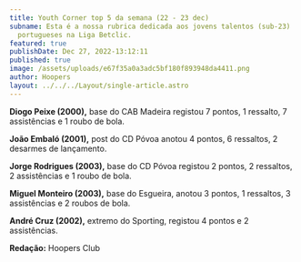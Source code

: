 ```yaml
---
title: Youth Corner top 5 da semana (22 - 23 dec)
subname: Esta é a nossa rubrica dedicada aos jovens talentos (sub-23)
  portugueses na Liga Betclic.
featured: true
publishDate: Dec 27, 2022-13:12:11
published: true
image: /assets/uploads/e67f35a0a3adc5bf180f893948da4411.png
author: Hoopers
layout: ../../../Layout/single-article.astro
---
```

<!--StartFragment-->

**Diogo Peixe (2000),** base do CAB Madeira registou 7 pontos, 1 ressalto, 7 assistências e 1 roubo de bola.



**João Embaló (2001),** post do CD Póvoa anotou 4 pontos, 6 ressaltos, 2 desarmes de lançamento.



**Jorge Rodrigues (2003),** base do CD Póvoa registou 2 pontos, 2 ressaltos, 2 assistências e 1 roubo de bola.



**Miguel Monteiro (2003),** base do Esgueira, anotou 3 pontos, 1 ressaltos, 3 assistências e 2 roubos de bola.



**André Cruz (2002),** extremo do Sporting, registou 4 pontos e 2 assistências.



**R﻿edação:** Hoopers Club

<!--EndFragment-->